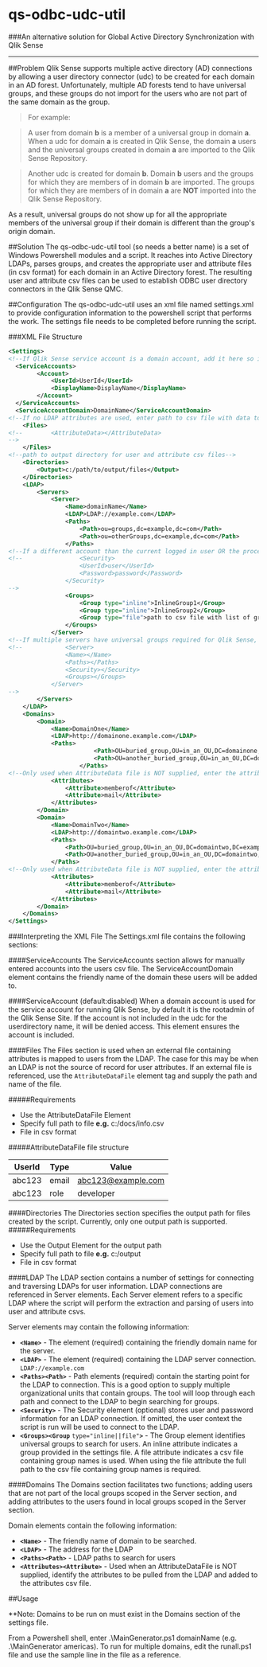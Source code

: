 # qs-odbc-udc-util

###An alternative solution for Global Active Directory Synchronization with Qlik Sense

---
##Problem
Qlik Sense supports multiple active directory  (AD) connections by allowing a user directory connector (udc) to be created for each domain in an AD forest.  Unfortunately, multiple AD forests tend to have universal groups, and these groups do not import for the users who are not part of the same domain as the group.

>For example: 

>A user from domain **b** is a member of a universal group in domain **a**.  When a udc for domain **a** is created in Qlik Sense, the domain **a** users and the universal groups created in domain **a** are imported to the Qlik Sense Repository.

>Another udc is created for domain **b**.  Domain **b** users and the groups for which they are members of in domain **b** are imported.  The groups for which they are members of in domain **a** are **NOT** imported into the Qlik Sense Repository.

As a result, universal groups do not show up for all the appropriate members of the universal group if their domain is different than the group's origin domain.

##Solution
The qs-odbc-udc-util tool (so needs a better name) is a set of Windows Powershell modules and a script.  It reaches into Active Directory LDAPs, parses groups, and creates the appropriate user and attribute files (in csv format) for each domain in an Active Directory forest.  The resulting user and attribute csv files can be used to establish ODBC user directory connectors in the Qlik Sense QMC.

##Configuration
The qs-odbc-udc-util uses an xml file named settings.xml to provide configuration information to the powershell script that performs the work.  The settings file needs to be completed before running the script.

###XML File Structure
```xml
<Settings>
<!--If Qlik Sense service account is a domain account, add it here so it will be included in the user csv file. -->
  <ServiceAccounts>
        <Account>
            <UserId>UserId</UserId>
            <DisplayName>DisplayName</DisplayName>
        </Account>
  </ServiceAccounts>
  <ServiceAccountDomain>DomainName</ServiceAccountDomain>
<!--If no LDAP attributes are used, enter path to csv file with data to map attributes to users-->
	<Files>
<!--		<AttributeData></AttributeData>
-->
	</Files>
<!--path to output directory for user and attribute csv files-->	
	<Directories>
		<Output>c:/path/to/output/files</Output>
	</Directories>
	<LDAP>
		<Servers>
			<Server>
				<Name>domainName</Name>
				<LDAP>LDAP://example.com</LDAP>
				<Paths>
					<Path>ou=groups,dc=example,dc=com</Path>
					<Path>ou=otherGroups,dc=example,dc=com</Path>
				</Paths>
<!--If a different account than the current logged in user OR the process will be run not logged in, enter domain\userid and password for account to access ldap -->
<!--				<Security>
					<UserId>user</UserId>
					<Password>password</Password>
				</Security>
-->
				<Groups>
					<Group type="inline">InlineGroup1</Group>
					<Group type="inline">InlineGroup2</Group>
					<Group type="file">path to csv file with list of groups</Group>
				</Groups>
			</Server>
<!--If multiple servers have universal groups required for Qlik Sense, add additional server entries using the following elements -->	
<!--			<Server>
				<Name></Name>
				<Paths></Paths>
				<Security></Security>
				<Groups></Groups>
			</Server>
-->
		</Servers>
	</LDAP>
	<Domains>
		<Domain>
			<Name>DomainOne</Name>
			<LDAP>http://domainone.example.com</LDAP>
			<Paths>
                		<Path>OU=buried_group,OU=in_an_OU,DC=domainone,DC=example,DC=com</Path>
                		<Path>OU=another_buried_group,OU=in_an_OU,DC=domainone,DC=example,DC=com</Path>
            		</Paths>
<!--Only used when AttributeData file is NOT supplied, enter the attributes to pull from the ldap for addition to the attribute csv-->
			<Attributes>
				<Attribute>memberof</Attribute>
				<Attribute>mail</Attribute>
			</Attributes>
		</Domain>
		<Domain>
			<Name>DomainTwo</Name>
			<LDAP>http://domaintwo.example.com</LDAP>
			<Paths>
				<Path>OU=buried_group,OU=in_an_OU,DC=domaintwo,DC=example,DC=com</Path>
				<Path>OU=another_buried_group,OU=in_an_OU,DC=domaintwo,DC=example,DC=com</Path>
			</Paths>
<!--Only used when AttributeData file is NOT supplied, enter the attributes to pull from the ldap for addition to the attribute csv-->
			<Attributes>
				<Attribute>memberof</Attribute>
				<Attribute>mail</Attribute>
			</Attributes>
		</Domain>
	</Domains>		
</Settings>
```
###Interpreting the XML File
The Settings.xml file contains the following sections:

####ServiceAccounts
The ServiceAccounts section allows for manually entered accounts into the users csv file.  The ServiceAccountDomain element contains the friendly name of the domain these users will be added to.

####ServiceAccount (default:disabled)
When a domain account is used for the service account for running Qlik Sense, by default it is the rootadmin of the Qlik Sense Site.  If the account is not included in the udc for the userdirectory name, it will be denied access.  This element ensures the account is included. 

####Files
The Files section is used when an external file containing attributes is mapped to users from the LDAP.  The case for this may be when an LDAP is not the source of record for user attributes.  If an external file is referenced, use the `AttributeDataFile` element tag and supply the path and name of the file.

#####Requirements
* Use the AttributeDataFile Element
* Specify full path to file **e.g.** c:/docs/info.csv
* File in csv format

#####AttributeDataFile file structure

UserId | Type | Value
-------|------|------
abc123 |email | abc123@example.com
abc123 |role  | developer

####Directories
The Directories section specifies the output path for files created by the script.  Currently, only one output path is supported.
#####Requirements
* Use the Output Element for the output path
* Specify full path to file **e.g.** c:/output
* File in csv format 

####LDAP
The LDAP section contains a number of settings for connecting and traversing LDAPs for user information.  LDAP connections are referenced in Server elements.  Each Server element refers to a specific LDAP where the script will perform the extraction and parsing of users into user and attribute csvs.

Server elements may contain the following information:
* **`<Name>`** - The element (required) containing the friendly domain name for the server.
* **`<LDAP>`** - The element (required) containing the LDAP server connection.  `LDAP://example.com`
* **`<Paths><Path>`** - Path elements (required) contain the starting point for the LDAP to connection.  This is a good option to supply multiple organizational units that contain groups.  The tool will loop through each path and connect to the LDAP to begin searching for groups.
* **`<Security>`** - The Security element (optional) stores user and password information for an LDAP connection.  If omitted, the user context the script is run will be used to connect to the LDAP.
* **`<Groups><Group`** `type="inline||file"`**`>`** - The Group element identifies universal groups to search for users.  An inline attribute indicates a group provided in the settings file.  A file attribute indicates a csv file containing group names is used.  When using the file attribute the full path to the csv file containing group names is required. 

####Domains
The Domains section facilitates two functions; adding users that are not part of the local groups scoped in the Server section, and adding attributes to the users found in local groups scoped in the Server section.

Domain elements contain the following information:
* **`<Name>`** - The friendly name of domain to be searched.
* **`<LDAP>`** - The address for the LDAP
* **`<Paths><Path>`** - LDAP paths to search for users
* **`<Attributes><Attribute>`** - Used when an AttributeDataFile is NOT supplied, identify the attributes to be pulled from the LDAP and added to the attributes csv file.

##Usage

**Note: Domains to be run on must exist in the Domains section of the settings file.

From a Powershell shell, enter .\MainGenerator.ps1 domainName (e.g. .\MainGenerator americas).
To run for multiple domains, edit the runall.ps1 file and use the sample line in the file as a reference.